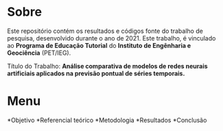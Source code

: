 # Sobre
Este repositório contém os resultados e códigos fonte do trabalho de pesquisa, desenvolvido durante o ano de 2021. Este trabalho, é vinculado ao **Programa de Educação Tutorial** do **Instituto de Engênharia e Geociência** (PET/IEG).

Título do Trabalho: **Análise comparativa de modelos de redes neurais artificiais aplicados na previsão pontual de séries temporais.**

# Menu

*Objetivo
*Referencial teórico
*Metodologia
*Resultados
*Conclusão

